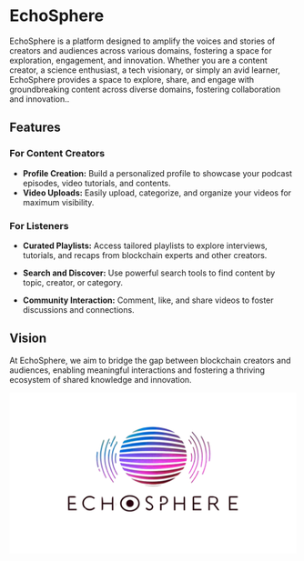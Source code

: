 # EchoSphere

<p>
EchoSphere is a platform designed to amplify the voices and stories of creators and audiences across various domains, fostering a space for exploration, engagement, and innovation. Whether you are a content creator, a science enthusiast, a tech visionary, or simply an avid learner, EchoSphere provides a space to explore, share, and engage with groundbreaking content across diverse domains, fostering collaboration and innovation..</p>

## Features

### For Content Creators

- <strong>Profile Creation:</strong> Build a personalized profile to showcase your podcast episodes, video tutorials, and contents.
- <strong>Video Uploads:</strong> Easily upload, categorize, and organize your videos for maximum visibility.

### For Listeners

- <strong>Curated Playlists:</strong> Access tailored playlists to explore interviews, tutorials, and recaps from blockchain experts and other creators.

- <strong>Search and Discover:</strong> Use powerful search tools to find content by topic, creator, or category.

- <strong>Community Interaction:</strong> Comment, like, and share videos to foster discussions and connections.

## Vision

<p>At EchoSphere, we aim to bridge the gap between blockchain creators and audiences, enabling meaningful interactions and fostering a thriving ecosystem of shared knowledge and innovation.</p>

<img title="logo" alt="logo" src="/images/echosp.png">
